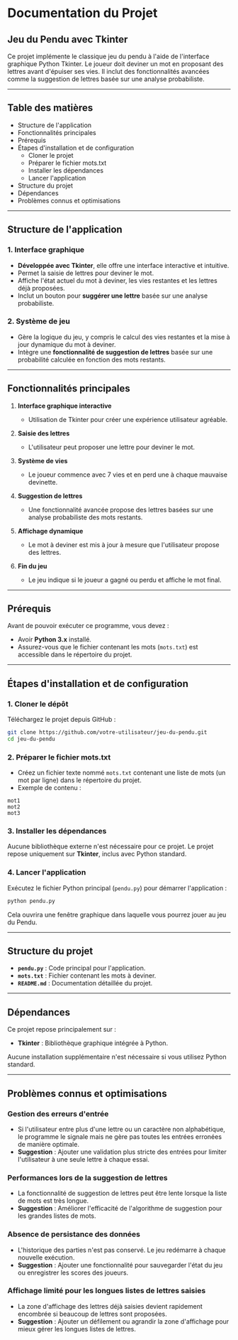 # Documentation du Projet

## Jeu du Pendu avec Tkinter

Ce projet implémente le classique jeu du pendu à l'aide de l'interface graphique Python Tkinter. Le joueur doit deviner un mot en proposant des lettres avant d'épuiser ses vies. Il inclut des fonctionnalités avancées comme la suggestion de lettres basée sur une analyse probabiliste.

---

## Table des matières

- Structure de l'application
- Fonctionnalités principales
- Prérequis
- Étapes d'installation et de configuration
  - Cloner le projet
  - Préparer le fichier mots.txt
  - Installer les dépendances
  - Lancer l'application
- Structure du projet
- Dépendances
- Problèmes connus et optimisations

---

## Structure de l'application

### 1. Interface graphique

- **Développée avec Tkinter**, elle offre une interface interactive et intuitive.
- Permet la saisie de lettres pour deviner le mot.
- Affiche l'état actuel du mot à deviner, les vies restantes et les lettres déjà proposées.
- Inclut un bouton pour **suggérer une lettre** basée sur une analyse probabiliste.

### 2. Système de jeu

- Gère la logique du jeu, y compris le calcul des vies restantes et la mise à jour dynamique du mot à deviner.
- Intègre une **fonctionnalité de suggestion de lettres** basée sur une probabilité calculée en fonction des mots restants.

---

## Fonctionnalités principales

1. **Interface graphique interactive**
   - Utilisation de Tkinter pour créer une expérience utilisateur agréable.

2. **Saisie des lettres**
   - L'utilisateur peut proposer une lettre pour deviner le mot.

3. **Système de vies**
   - Le joueur commence avec 7 vies et en perd une à chaque mauvaise devinette.

4. **Suggestion de lettres**
   - Une fonctionnalité avancée propose des lettres basées sur une analyse probabiliste des mots restants.

5. **Affichage dynamique**
   - Le mot à deviner est mis à jour à mesure que l'utilisateur propose des lettres.

6. **Fin du jeu**
   - Le jeu indique si le joueur a gagné ou perdu et affiche le mot final.

---

## Prérequis

Avant de pouvoir exécuter ce programme, vous devez :

- Avoir **Python 3.x** installé.
- Assurez-vous que le fichier contenant les mots (`mots.txt`) est accessible dans le répertoire du projet.

---

## Étapes d'installation et de configuration

### 1. Cloner le dépôt

Téléchargez le projet depuis GitHub :

```bash
git clone https://github.com/votre-utilisateur/jeu-du-pendu.git
cd jeu-du-pendu
```

### 2. Préparer le fichier mots.txt

- Créez un fichier texte nommé `mots.txt` contenant une liste de mots (un mot par ligne) dans le répertoire du projet.
- Exemple de contenu :
```
mot1
mot2
mot3
```

### 3. Installer les dépendances

Aucune bibliothèque externe n'est nécessaire pour ce projet. Le projet repose uniquement sur **Tkinter**, inclus avec Python standard.

### 4. Lancer l'application

Exécutez le fichier Python principal (`pendu.py`) pour démarrer l'application :

```bash
python pendu.py
```

Cela ouvrira une fenêtre graphique dans laquelle vous pourrez jouer au jeu du Pendu.

---

## Structure du projet

- **`pendu.py`** : Code principal pour l'application.
- **`mots.txt`** : Fichier contenant les mots à deviner.
- **`README.md`** : Documentation détaillée du projet.

---

## Dépendances

Ce projet repose principalement sur :

- **Tkinter** : Bibliothèque graphique intégrée à Python.

Aucune installation supplémentaire n'est nécessaire si vous utilisez Python standard.

---

## Problèmes connus et optimisations

### Gestion des erreurs d'entrée

- Si l'utilisateur entre plus d'une lettre ou un caractère non alphabétique, le programme le signale mais ne gère pas toutes les entrées erronées de manière optimale.
- **Suggestion** : Ajouter une validation plus stricte des entrées pour limiter l'utilisateur à une seule lettre à chaque essai.

### Performances lors de la suggestion de lettres

- La fonctionnalité de suggestion de lettres peut être lente lorsque la liste de mots est très longue.
- **Suggestion** : Améliorer l'efficacité de l'algorithme de suggestion pour les grandes listes de mots.

### Absence de persistance des données

- L'historique des parties n'est pas conservé. Le jeu redémarre à chaque nouvelle exécution.
- **Suggestion** : Ajouter une fonctionnalité pour sauvegarder l'état du jeu ou enregistrer les scores des joueurs.

### Affichage limité pour les longues listes de lettres saisies

- La zone d'affichage des lettres déjà saisies devient rapidement encombrée si beaucoup de lettres sont proposées.
- **Suggestion** : Ajouter un défilement ou agrandir la zone d'affichage pour mieux gérer les longues listes de lettres.
